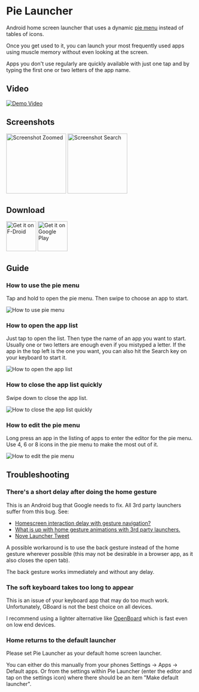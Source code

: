 # Pie Launcher

Android home screen launcher that uses a dynamic
[pie menu](https://en.wikipedia.org/wiki/Pie_menu)
instead of tables of icons.

Once you get used to it, you can launch your most frequently used apps
using muscle memory without even looking at the screen.

Apps you don't use regularly are quickly available with just one tap and
by typing the first one or two letters of the app name.

## Video

[![Demo Video](http://img.youtube.com/vi/zg0h3s_yua8/0.jpg)](http://www.youtube.com/watch?v=zg0h3s_yua8)

## Screenshots

<img src="fastlane/metadata/android/en-US/images/phoneScreenshots/screencap-zoomed.png"
	alt="Screenshot Zoomed" width="160"/>
<img src="fastlane/metadata/android/en-US/images/phoneScreenshots/screencap-search.png"
	alt="Screenshot Search" width="160"/>

## Download

<a href="https://f-droid.org/de/packages/de.markusfisch.android.pielauncher/"><img
	src="https://fdroid.gitlab.io/artwork/badge/get-it-on.png"
	alt="Get it on F-Droid" height="80"/></a> <a
	href="https://play.google.com/store/apps/details?id=de.markusfisch.android.pielauncher"><img
	src="https://play.google.com/intl/en_us/badges/images/generic/en_badge_web_generic.png"
	alt="Get it on Google Play" height="80"></a>

## Guide

### How to use the pie menu

Tap and hold to open the pie menu. Then swipe to choose an app to start.

![How to use pie menu](svg/guide_pie_menu.svg)

### How to open the app list

Just tap to open the list. Then type the name of an app you want to start.
Usually one or two letters are enough even if you mistyped a letter.
If the app in the top left is the one you want, you can also hit the
Search key on your keyboard to start it.

![How to open the app list](svg/guide_open_list.svg)

### How to close the app list quickly

Swipe down to close the app list.

![How to close the app list quickly](svg/guide_close_list.svg)

### How to edit the pie menu

Long press an app in the listing of apps to enter the editor for the pie menu.
Use 4, 6 or 8 icons in the pie menu to make the most out of it.

![How to edit the pie menu](svg/guide_edit_pie.svg)

## Troubleshooting

### There's a short delay after doing the home gesture

This is an Android bug that Google needs to fix.
All 3rd party launchers suffer from this bug. See:

* [Homescreen interaction delay with gesture navigation?](https://www.reddit.com/r/GooglePixel/comments/dp5x1i/homescreen_interaction_delay_with_gesture/)
* [What is up with home gesture animations with 3rd party launchers.](https://www.reddit.com/r/GooglePixel/comments/ecvbiv/what_is_up_with_home_gesture_animations_with_3rd/)
* [Nove Launcher Tweet](https://twitter.com/Nova_Launcher/status/1169295641538940930)

A possible workaround is to use the back gesture instead of the home
gesture wherever possible (this may not be desirable in a browser app,
as it also closes the open tab).

The back gesture works immediately and without any delay.

### The soft keyboard takes too long to appear

This is an issue of your keyboard app that may do too much work.
Unfortunately, GBoard is not the best choice on all devices.

I recommend using a lighter alternative like
[OpenBoard](https://f-droid.org/de/packages/org.dslul.openboard.inputmethod.latin/)
which is fast even on low end devices.

### Home returns to the default launcher

Please set Pie Launcher as your default home screen launcher.

You can either do this manually from your phones Settings → Apps → Default
apps. Or from the settings within Pie Launcher (enter the editor and tap on
the settings icon) where there should be an item "Make default launcher".
